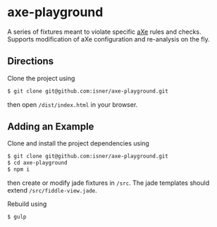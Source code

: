 # axe-playground

A series of fixtures meant to violate specific [aXe](https://github.com/dequelabs/axe-core) rules and checks. Supports modification of aXe configuration and re-analysis on the fly.

## Directions

Clone the project using

```bash
$ git clone git@github.com:isner/axe-playground.git
```

then open `/dist/index.html` in your browser.

## Adding an Example

Clone and install the project dependencies using

```bash
$ git clone git@github.com:isner/axe-playground.git
$ cd axe-playground
$ npm i
```

then create or modify jade fixtures in `/src`. The jade templates should extend `/src/fiddle-view.jade`.

Rebuild using

```bash
$ gulp
```
